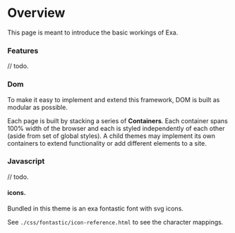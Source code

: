# Overview

This page is meant to introduce the basic workings of Exa. 

### Features

// todo. 

### Dom

To make it easy to implement and extend this framework, DOM is built as modular as possible.

Each page is built by stacking a series of **Containers**. Each container spans 100% width of the browser and each is styled independently of each other (aside from set of global styles). A child themes may implement its own containers to extend functionality or add different elements to a site.

### Javascript

// todo. 

#### icons.

Bundled in this theme is an exa fontastic font with svg icons.

See `./css/fontastic/icon-reference.html` to see the character mappings.